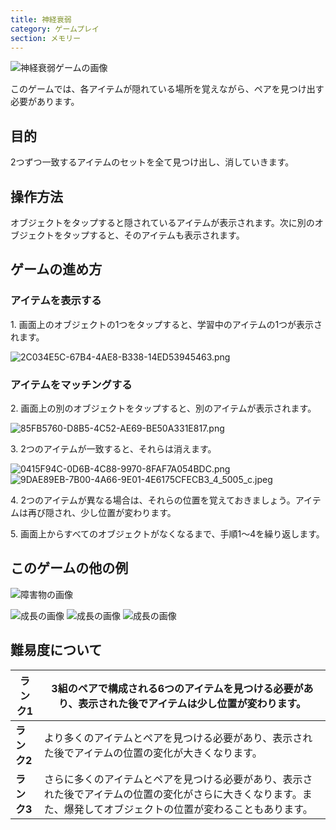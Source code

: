 ```yaml
---
title: 神経衰弱
category: ゲームプレイ
section: メモリー
---
```



![神経衰弱ゲームの画像](https://help.studycat.com/hc/article_attachments/34783202572569)


このゲームでは、各アイテムが隠れている場所を覚えながら、ペアを見つけ出す必要があります。


## 目的


2つずつ一致するアイテムのセットを全て見つけ出し、消していきます。


## 操作方法


オブジェクトをタップすると隠されているアイテムが表示されます。次に別のオブジェクトをタップすると、そのアイテムも表示されます。


## ゲームの進め方


### アイテムを表示する


1\. 画面上のオブジェクトの1つをタップすると、学習中のアイテムの1つが表示されます。


![2C034E5C-67B4-4AE8-B338-14ED53945463.png](https://help.studycat.com/hc/article_attachments/34783202572569)


### アイテムをマッチングする


2\. 画面上の別のオブジェクトをタップすると、別のアイテムが表示されます。


![85FB5760-D8B5-4C52-AE69-BE50A331E817.png](https://help.studycat.com/hc/article_attachments/34783227455641)


3\. 2つのアイテムが一致すると、それらは消えます。


![0415F94C-0D6B-4C88-9970-8FAF7A054BDC.png](https://help.studycat.com/hc/article_attachments/34783202585497) ![9DAE89EB-7B00-4A66-9E01-4E6175CFECB3_4_5005_c.jpeg](https://help.studycat.com/hc/article_attachments/34783202588569)


4\. 2つのアイテムが異なる場合は、それらの位置を覚えておきましょう。アイテムは再び隠され、少し位置が変わります。


5\. 画面上からすべてのオブジェクトがなくなるまで、手順1～4を繰り返します。


## このゲームの他の例


![障害物の画像](https://help.studycat.com/hc/article_attachments/34783227488537)


![成長の画像](https://help.studycat.com/hc/article_attachments/34783227493913) ![成長の画像](https://help.studycat.com/hc/article_attachments/34783202605977) ![成長の画像](https://help.studycat.com/hc/article_attachments/34783202616089)


## 難易度について


| **ランク1** | 3組のペアで構成される6つのアイテムを見つける必要があり、表示された後でアイテムは少し位置が変わります。 |
| --- | --- |
| **ランク2** | より多くのアイテムとペアを見つける必要があり、表示された後でアイテムの位置の変化が大きくなります。 |
| **ランク3** | さらに多くのアイテムとペアを見つける必要があり、表示された後でアイテムの位置の変化がさらに大きくなります。また、爆発してオブジェクトの位置が変わることもあります。